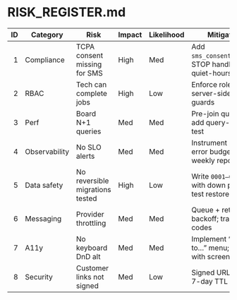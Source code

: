 # RISK_REGISTER.md

| ID | Category | Risk | Impact | Likelihood | Mitigation | Owner | Due | Status |
|---:|---|---|---|---|---|---|---|---|
| 1 | Compliance | TCPA consent missing for SMS | High | Med | Add `sms_consent_status`, STOP handler, quiet-hours guard | Jesus | 2025-08-05 | Open |
| 2 | RBAC | Tech can complete jobs | High | Low | Enforce role checks server-side + UI guards | Jesus | 2025-08-01 | Open |
| 3 | Perf | Board N+1 queries | Med | Med | Pre-join queries; add query-count test | Jesus | 2025-08-08 | Open |
| 4 | Observability | No SLO alerts | Med | Med | Instrument p95, error budgets; weekly report | Jesus | 2025-08-12 | Open |
| 5 | Data safety | No reversible migrations tested | High | Low | Write `0001–0003` with down paths; test restore | Jesus | 2025-08-02 | Open |
| 6 | Messaging | Provider throttling | Med | Med | Queue + retry with backoff; track error codes | Jesus | 2025-08-15 | Open |
| 7 | A11y | No keyboard DnD alt | Med | Med | Implement “Move to…” menu; test with screen reader | Jesus | 2025-08-06 | Open |
| 8 | Security | Customer links not signed | Med | Low | Signed URLs with 7-day TTL | Jesus | 2025-08-20 | Planned |